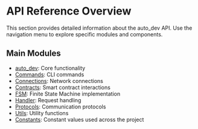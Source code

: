 # API Reference Overview

This section provides detailed information about the auto_dev API. Use the navigation menu to explore specific modules and components.

## Main Modules

- [auto_dev](auto_dev.md): Core functionality
- [Commands](commands.md): CLI commands
- [Connections](connections.md): Network connections
- [Contracts](contracts.md): Smart contract interactions
- [FSM](fsm.md): Finite State Machine implementation
- [Handler](handler.md): Request handling
- [Protocols](protocols.md): Communication protocols
- [Utils](utils.md): Utility functions
- [Constants](constants.md): Constant values used across the project